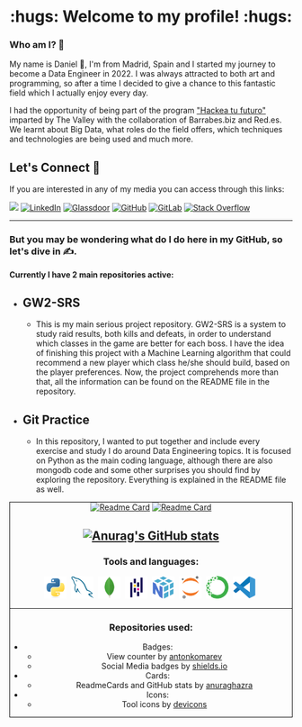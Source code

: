 <div align="center">
    <h1>:hugs: Welcome to my profile! :hugs:</h1>
</div>

### Who am I? :thinking:

My name is Daniel :wave:, I'm from Madrid, Spain and I started my journey to become a Data Engineer in 2022. I was always attracted to both art and programming, so after a time I decided to give a chance to this fantastic field which I actually enjoy every day.

I had the opportunity of being part of the program ["Hackea tu futuro"](https://www.hackeatufuturo.es/) imparted by The Valley with the collaboration of Barrabes.biz and Red.es. We learnt about Big Data, what roles do the field offers, which techniques and technologies are being used and much more.

## Let's Connect :link:
If you are interested in any of my media you can access through this links:

![](https://komarev.com/ghpvc/?username=icharo-tb&style=for-the-badge)  [![LinkedIn](https://img.shields.io/badge/LinkedIn-4b73bf?style=for-the-badge&logo=linkedin)](https://www.linkedin.com/in/danielopezpajares/) [![Glassdoor](https://img.shields.io/badge/Glassdoor-86c969?style=for-the-badge&logo=glassdoor)](https://www.glassdoor.es/member/profile/index.htm) [![GitHub](https://img.shields.io/badge/GitHub-000000?style=for-the-badge&logo=github)](https://github.com/icharo-tb) [![GitLab](https://img.shields.io/badge/GitLab-D15C36?style=for-the-badge&logo=gitlab)](https://gitlab.com/daniel.lopez.pajares.2021) [![Stack Overflow](https://img.shields.io/badge/Stack%20Overflow-FE7A16?style=for-the-badge&logo=stackoverflow&logoColor=white)](https://stackoverflow.com/users/19949114/icharo-tb)


---
### But you may be wondering what do I do here in my GitHub, so let's dive in :writing_hand:.

**Currently I have 2 main repositories active:**

- GW2-SRS
    ---
    - This is my main serious project repository. GW2-SRS is a system to study raid results, both kills and defeats, in order to understand which classes in the game are better for each boss. I have the idea of finishing this project with a Machine Learning algorithm that could recommend a new player which class he/she should build, based on the player preferences. Now, the project comprehends more than that, all the information can be found on the README file in the repository.

- Git Practice
    ---
    - In this repository, I wanted to put together and include every exercise and study I do around Data Engineering topics. It is focused on Python as the main coding language, although there are also mongodb code and some other surprises you should find by exploring the repository. Everything is explained in the README file as well.

<div align='center' style="border:1px solid black;>
<b>Important:</b> <i>I also open new repositories from time to time where I practice several things, from algorithms, programming tasks or just new technologies or techniques. Nonetheless, the main repository sites, are the ones specified before.</i>
</div>


[![Readme Card](https://github-readme-stats.vercel.app/api/pin/?username=icharo-tb&repo=gw2_srs&show_owner=true&theme=tokyonight)](https://github.com/icharo-tb/GW2_SRS) [![Readme Card](https://github-readme-stats.vercel.app/api/pin/?username=icharo-tb&repo=git_practice&show_owner=true&theme=tokyonight)](https://github.com/icharo-tb/Git_practice)
---
[![Anurag's GitHub stats](https://github-readme-stats.vercel.app/api?username=icharo-tb&show_icons=true&theme=tokyonight)](https://github.com/anuraghazra/github-readme-stats) 
---
### Tools and languages:
<div>
    <img src="https://github.com/devicons/devicon/blob/master/icons/python/python-original.svg" title="Python" alt="Python" width="40" height="40"/>&nbsp;
    <img src="https://github.com/devicons/devicon/blob/master/icons/mysql/mysql-original.svg" title="MySQL" alt="MySQL" width="40" height="40"/>&nbsp;
    <img src="https://github.com/devicons/devicon/blob/master/icons/mongodb/mongodb-original.svg" title="MongoDB" alt="MongoDB" width="40" height="40"/>&nbsp;
    <img src="https://github.com/devicons/devicon/blob/master/icons/pandas/pandas-original.svg" title="Pandas" alt="Pandas" width="40" height="40"/>&nbsp;
    <img src="https://github.com/devicons/devicon/blob/master/icons/numpy/numpy-original.svg" title="NumPy" alt="NumPy" width="40" height="40"/>&nbsp;
    <img src="https://github.com/devicons/devicon/blob/master/icons/jupyter/jupyter-original.svg" title="Jupyter-Notebooks" alt="Jupyter-Notebooks" width="40" height="40"/>&nbsp;
    <img src="https://github.com/devicons/devicon/blob/master/icons/anaconda/anaconda-original.svg" title="Anaconda" alt="Anaconda" width="40" height="40"/>&nbsp;
    <img src="https://github.com/devicons/devicon/blob/master/icons/vscode/vscode-original.svg" title="VS-Code" alt="VS-Code" width="40" height="40"/>&nbsp;
</div>

---
### Repositories used:
- Badges:
    - View counter by [antonkomarev](https://github.com/antonkomarev/github-profile-views-counter)
    - Social Media badges by [shields.io](https://shields.io/)
- Cards:
    - ReadmeCards and GitHub stats by [anuraghazra](https://github.com/anuraghazra/github-readme-stats)
- Icons:
    - Tool icons by [devicons](https://github.com/devicons/devicon/tree/master/icons)
